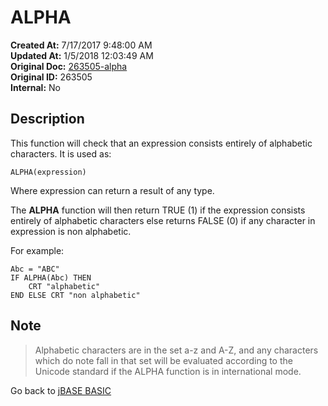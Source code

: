 # ALPHA

**Created At:** 7/17/2017 9:48:00 AM  
**Updated At:** 1/5/2018 12:03:49 AM  
**Original Doc:** [263505-alpha](https://docs.jbase.com/36868-jbase-basic/263505-alpha)  
**Original ID:** 263505  
**Internal:** No  

## Description

This function will check that an expression consists entirely of alphabetic characters. It is used as:

```
ALPHA(expression)
```

Where expression can return a result of any type.

The **ALPHA** function will then return TRUE (1) if the expression consists entirely of alphabetic characters else returns FALSE (0) if any character in expression is non alphabetic.

For example:

```
Abc = "ABC"
IF ALPHA(Abc) THEN
    CRT "alphabetic"
END ELSE CRT "non alphabetic"
```

## Note

> Alphabetic characters are in the set a-z and A-Z, and any characters which do note fall in that set will be evaluated according to the Unicode standard if the ALPHA function is in international mode.

Go back to [jBASE BASIC](./../README.md)
